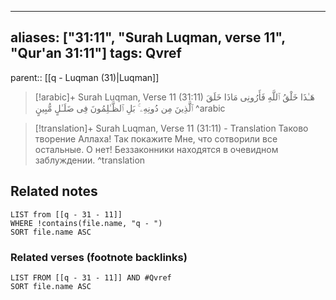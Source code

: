 
---
aliases: ["31:11", "Surah Luqman, verse 11", "Qur'an 31:11"]
tags: Qvref
---

parent:: [[q - Luqman (31)|Luqman]]

> [!arabic]+ Surah Luqman, Verse 11 (31:11)
> <span class="quran-arabic">هَـٰذَا خَلْقُ ٱللَّهِ فَأَرُونِى مَاذَا خَلَقَ ٱلَّذِينَ مِن دُونِهِۦ ۚ بَلِ ٱلظَّـٰلِمُونَ فِى ضَلَـٰلٍ مُّبِينٍ</span>
^arabic

> [!translation]+ Surah Luqman, Verse 11 (31:11) - Translation
> Таково творение Аллаха! Так покажите Мне, что сотворили все остальные. О нет! Беззаконники находятся в очевидном заблуждении.
^translation



## Related notes
```dataview
LIST from [[q - 31 - 11]]
WHERE !contains(file.name, "q - ")
SORT file.name ASC
```

### Related verses (footnote backlinks)
```dataview
LIST FROM [[q - 31 - 11]] AND #Qvref
SORT file.name ASC
```


